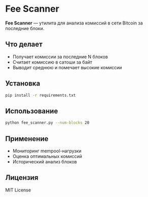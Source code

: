 # Fee Scanner

**Fee Scanner** — утилита для анализа комиссий в сети Bitcoin за последние блоки.

## Что делает

- Получает комиссии за последние N блоков
- Считает комиссию в сатоши за байт
- Выводит среднюю и помечает высокие комиссии

## Установка

```bash
pip install -r requirements.txt
```

## Использование

```bash
python fee_scanner.py --num-blocks 20
```

## Применение

- Мониторинг mempool-нагрузки
- Оценка оптимальных комиссий
- Исторический анализ блоков

## Лицензия

MIT License
